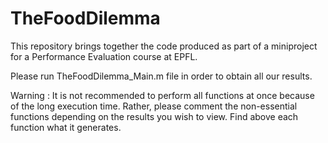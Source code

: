# TheFoodDilemma
This repository brings together the code produced as part of a miniproject for a Performance Evaluation course at EPFL.

Please run TheFoodDilemma_Main.m file in order to obtain all our results.

Warning :
It is not recommended to perform all functions at once because of the long execution time. 
Rather, please comment the non-essential functions depending on the results you wish to view.
Find above each function what it generates.
